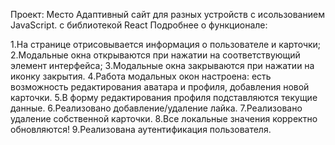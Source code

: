 Проект: Место
Адаптивный сайт для разных устройств с исользованием JavaScript. с библиотекой React Подробнее о функционале:

1.На странице отрисовывается информация о пользователе и карточки;
2.Модальные окна открываются при нажатии на соответствующий элемент интерфейса;
3.Модальные окна закрываются при нажатии на иконку закрытия.
4.Работа модальных окон настроена: есть возможность редактирования аватара и профиля, добавления новой карточки.
5.В форму редактирования профиля подставляются текущие данные.
6.Реализовано добавление/удаление лайка.
7.Реализовано удаление собственной карточки.
8.Все локальные значения корректно обновляются!
9.Реализована аутентификация пользователя.
